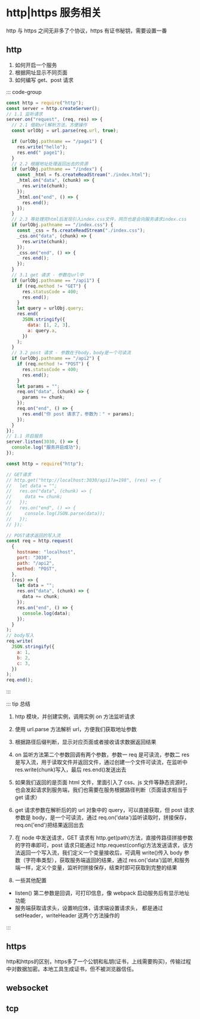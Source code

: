 # http|https 服务相关

http 与 https 之间无非多了个协议，https 有证书秘钥，需要设置一番

## http

1. 如何开启一个服务
2. 根据网址显示不同页面
3. 如何编写 get、post 请求

::: code-group

```js [http-server.js]
const http = require("http");
const server = http.createServer();
// 1.1 监听请求
server.on("request", (req, res) => {
  // 2.1 借助url解析方法，方便操作
  const urlObj = url.parse(req.url, true);

  if (urlObj.pathname == "/page1") {
    res.write("hello");
    res.end(" page1");
  }
  // 2.2 根据地址处理返回出去的资源
  if (urlObj.pathname == "/index") {
    const _html = fs.createReadStream("./index.html");
    _html.on("data", (chunk) => {
      res.write(chunk);
    });
    _html.on("end", () => {
      res.end();
    });
  }
  // 2.3 等处理完html后发现引入index.css文件，网页也是会向服务请求index.css
  if (urlObj.pathname == "/index.css") {
    const _css = fs.createReadStream("./index.css");
    _css.on("data", (chunk) => {
      res.write(chunk);
    });
    _css.on("end", () => {
      res.end();
    });
  }
  // 3.1 get 请求 - 参数在url中
  if (urlObj.pathname == "/api1") {
    if (req.method != "GET") {
      res.statusCode = 400;
      res.end();
    }
    let query = urlObj.query;
    res.end(
      JSON.stringify({
        data: [1, 2, 3],
        a: query.a,
      })
    );
  }
  // 3.2 post 请求 - 参数在于body，body是一个可读流
  if (urlObj.pathname == "/api2") {
    if (req.method != "POST") {
      res.statusCode = 400;
      res.end();
    }
    let params = "";
    req.on("data", (chunk) => {
      params += chunk;
    });
    req.on("end", () => {
      res.end("你 post 请求了，参数为：" + params);
    });
  }
});
// 1.1 开启服务
server.listen(3030, () => {
  console.log("服务开启成功");
});
```

```js [http-request.js]
const http = require("http");

// GET请求
// http.get("http://localhost:3030/api1?a=198", (res) => {
//   let data = "";
//   res.on("data", (chunk) => {
//     data += chunk;
//   });
//   res.on("end", () => {
//     console.log(JSON.parse(data));
//   });
// });

// POST请求返回的写入流
const req = http.request(
  {
    hostname: "localhost",
    port: "3030",
    path: "/api2",
    method: "POST",
  },
  (res) => {
    let data = "";
    res.on("data", (chunk) => {
      data += chunk;
    });
    res.on("end", () => {
      console.log(data);
    });
  }
);
// body写入
req.write(
  JSON.stringify({
    a: 1,
    b: 2,
    c: 3,
  })
);
req.end();
```

:::

::: tip 总结

1. http 模块，并创建实例，调用实例 on 方法监听请求

2. 使用 url.parse 方法解析 url，方便我们获取地址参数

3. 根据路径后缀判断，显示对应页面或者接收请求数据返回结果

4. on 监听方法第二个参数回调有两个参数，参数一 req 是可读流，参数二 res 是写入流，用于读取文件并返回文件，通过创建一个文件可读流，在监听中 res.write(chunk)写入，最后 res.end()发送出去

5. 如果我们返回的是页面 html 文件，里面引入了 css、js 文件等静态资源时，也会发起请求到服务端，我们也需要在服务根据路径判断（页面请求相当于 get 请求）

6. get 请求参数在解析后的的 url 对象中的 query，可以直接获取，但 post 请求参数是 body，是一个可读流，通过 req.on('data')监听读取时，拼接保存，req.on('end')把结果返回出去

7. 在 node 中发送请求，GET 请求有 http.get(path)方法，直接传路径拼接参数的字符串即可，post 请求只能通过 http.request(config)方法发送请求，该方法返回一个写入流，我们定义一个变量接收后，可调用 write()传入 body 参数（字符串类型），获取服务端返回的结果，通过 res.on('data')监听,和服务端一样，定义个变量，监听时拼接保存，结束时即可获取到完整的结果

8. 一些其他配置

- listen() 第二参数是回调，可打印信息，像 webpack 启动服务后有显示地址功能
- 服务端获取请求头，设置响应体，请求端设置请求头， 都是通过 setHeader，writeHeader 这两个方法操作的

:::


## https

http和https的区别，https多了一个公钥和私钥(证书，上线需要购买)，传输过程中对数据加密。本地工具生成证书，但不被浏览器信任。

## websocket

## tcp
